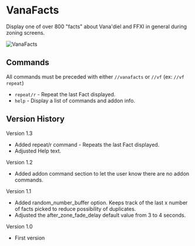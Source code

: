 # VanaFacts

Display one of over 800 "facts" about Vana'diel and FFXI in general during zoning screens.

![VanaFacts](https://github.com/user-attachments/assets/b85aaecf-a4cd-425b-8962-ba832752633d)


## Commands
All commands must be preceded with either `//vanafacts` or `//vf` (ex: `//vf repeat`)  
 - `repeat/r` - Repeat the last Fact displayed.
 - `help` - Display a list of commands and addon info.

## Version History
Version 1.3
- Added repeat/r command - Repeats the last Fact displayed.
- Adjusted Help text.

Version 1.2
- Added addon command section to let the user know there are no addon commands.

Version 1.1
- Added random_number_buffer option. Keeps track of the last x number of facts picked to reduce possibility of duplicates.
- Adjusted the after_zone_fade_delay default value from 3 to 4 seconds.

Version 1.0
- First version
